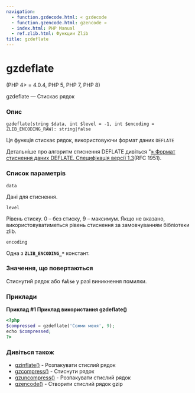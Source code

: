 ```yaml
---
navigation:
  - function.gzdecode.html: « gzdecode
  - function.gzencode.html: gzencode »
  - index.html: PHP Manual
  - ref.zlib.html: Функции Zlib
title: gzdeflate
---
```

# gzdeflate

(PHP 4> = 4.0.4, PHP 5, PHP 7, PHP 8)

gzdeflate — Стискає рядок

### Опис

```methodsynopsis
gzdeflate(string $data, int $level = -1, int $encoding = ZLIB_ENCODING_RAW): string|false
```

Ця функція стискає рядок, використовуючи формат даних `DEFLATE`

Детальніше про алгоритм стиснення DEFLATE дивіться "[» Формат стиснення даних DEFLATE. Специфікація версії 1.3](http://www.faqs.org/rfcs/rfc1951)(RFC 1951).

### Список параметрів

`data`

Дані для стиснення.

`level`

Рівень стиску. 0 – без стиску, 9 – максимум. Якщо не вказано, використовуватиметься рівень стиснення за замовчуванням бібліотеки zlib.

`encoding`

Одна з **`ZLIB_ENCODING_*`** констант.

### Значення, що повертаються

Стиснутий рядок або **`false`** у разі виникнення помилки.

### Приклади

**Приклад #1 Приклад використання **gzdeflate()****

```php
<?php
$compressed = gzdeflate('Сожми меня', 9);
echo $compressed;
?>
```

### Дивіться також

-   [gzinflate()](function.gzinflate.md) - Розпакувати стислий рядок
-   [gzcompress()](function.gzcompress.md) - Стиснути рядок
-   [gzuncompress()](function.gzuncompress.md) - Розпакувати стислий рядок
-   [gzencode()](function.gzencode.md) - Створити стислий рядок gzip
